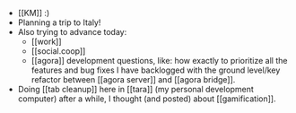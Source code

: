 - [[KM]] :)
- Planning a trip to Italy!
- Also trying to advance today:
  * [[work]]
  * [[social.coop]]
  * [[agora]] development questions, like: how exactly to prioritize all the features and bug fixes I have backlogged with the ground level/key refactor between [[agora server]] and [[agora bridge]].
- Doing [[tab cleanup]] here in [[tara]] (my personal development computer) after a while, I thought (and posted) about [[gamification]].
